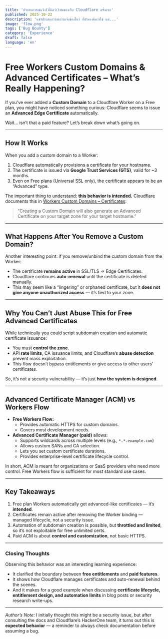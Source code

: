 ```yaml
---
title: 'ประสบการณ์แจ้ง(ที่คิดว่า)บัคของเว็บ Cloudflare ครั้งแรก'
published: 2025-10-22
description: 'แชร์ประสบการณ์การแจ้งช่องโหว่ ที่ตัวเองคิดว่าใช่ แต่...'
image: 'flow.png'
tags: ['Bug Bounty']
category: 'Experience'
draft: false
language: 'en'
---
```


# Free Workers Custom Domains & Advanced Certificates – What’s Really Happening?

If you’ve ever added a **Custom Domain** to a Cloudflare Worker on a Free plan, you might have noticed something curious: Cloudflare seems to issue an **Advanced Edge Certificate** automatically.

Wait… isn’t that a paid feature? Let’s break down what’s going on.

---

## How It Works

When you add a custom domain to a Worker:

1. Cloudflare automatically provisions a certificate for your hostname.
2. The certificate is issued via **Google Trust Services (GTS)**, valid for ~3 months.
3. Even on Free plans (Universal SSL only), the certificate appears to be an “Advanced” type.

The important thing to understand: **this behavior is intended.**
Cloudflare documents this in [Workers Custom Domains – Certificates](https://developers.cloudflare.com/workers/configuration/routing/custom-domains/#certificates):

> “Creating a Custom Domain will also generate an Advanced Certificate on your target zone for your target hostname.”

---

## What Happens After You Remove a Custom Domain?

Another interesting point: if you remove/unbind the custom domain from the Worker:

- The certificate **remains active** in SSL/TLS → Edge Certificates.
- Cloudflare continues **auto-renewal** until the certificate is deleted manually.
- This may seem like a “lingering” or orphaned certificate, but it **does not give anyone unauthorized access** — it’s tied to your zone.

---

## Why You Can’t Just Abuse This for Free Advanced Certificates

While technically you could script subdomain creation and automatic certificate issuance:

- You must **control the zone**.
- API **rate limits**, CA issuance limits, and Cloudflare’s **abuse detection** prevent mass exploitation.
- This flow doesn’t bypass entitlements or give access to other users’ certificates.

So, it’s not a security vulnerability — it’s just **how the system is designed**.

---

## Advanced Certificate Manager (ACM) vs Workers Flow

- **Free Workers Flow:**
  - Provides automatic HTTPS for custom domains.
  - Covers most development needs.
- **Advanced Certificate Manager (paid)** allows:
  - Supports wildcards across multiple levels (e.g., `*.*.example.com`)
  - Allows custom SANs and CA selection.
  - Lets you set custom certificate durations.
  - Provides enterprise-level certificate lifecycle control.

In short, ACM is meant for organizations or SaaS providers who need more control. Free Workers flow is sufficient for most standard use cases.

---

## Key Takeaways

1. Free plan Workers automatically get advanced-like certificates — it’s **intended**.
2. Certificates remain active after removing the Worker binding — managed lifecycle, not a security issue.
3. Automation of subdomain creation is possible, but **throttled and limited**, so it’s not exploitable for free unlimited certs.
4. Paid ACM is about **control and customization**, not basic HTTPS.

---

### Closing Thoughts

Observing this behavior was an interesting learning experience:

- It clarified the boundary between **free entitlements** and **paid features**.
- It shows how Cloudflare manages certificates and auto-renewal behind the scenes.
- And it makes for a good example when discussing **certificate lifecycle, entitlement design, and automation limits** in blog posts or security research write-ups.

---

*Author’s Note:* I initially thought this might be a security issue, but after consulting the docs and Cloudflare’s HackerOne team, it turns out this is **expected behavior** — a reminder to always check documentation before assuming a bug.

